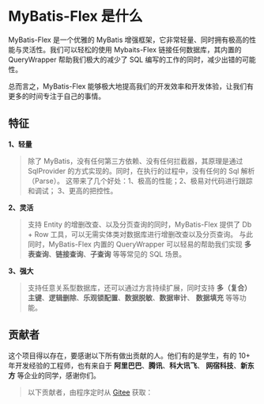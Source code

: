 # MyBatis-Flex 是什么

MyBatis-Flex 是一个优雅的 MyBatis 增强框架，它非常轻量、同时拥有极高的性能与灵活性。我们可以轻松的使用 Mybaits-Flex 链接任何数据库，其内置的
QueryWrapper<Badge type="tip" text="^亮点" /> 帮助我们极大的减少了 SQL 编写的工作的同时，减少出错的可能性。

总而言之，MyBatis-Flex 能够极大地提高我们的开发效率和开发体验，让我们有更多的时间专注于自己的事情。


## 特征

**1、轻量**
>除了 MyBatis，没有任何第三方依赖<Badge type="tip" text="轻依赖" />、没有任何拦截器，其原理是通过 SqlProvider 的方式实现的<Badge type="tip" text="轻实现" />。同时，在执行的过程中，没有任何的 Sql 解析（Parse）<Badge type="tip" text="轻运行" />。
这带来了几个好处：1、极高的性能；2、极易对代码进行跟踪和调试； 3、更高的把控性。


**2、灵活**
>支持 Entity 的增删改查、以及分页查询的同时，MyBatis-Flex 提供了 Db + Row<Badge type="tip" text="^灵活" /> 工具，可以无需实体类对数据库进行增删改查以及分页查询。
与此同时，MyBatis-Flex 内置的 QueryWrapper<Badge type="tip" text="^灵活" /> 可以轻易的帮助我们实现 **多表查询**、**链接查询**、**子查询** 等等常见的 SQL 场景。


**3、强大**
>支持任意关系型数据库，还可以通过方言持续扩展，同时支持 **多（复合）主键**、**逻辑删除**、**乐观锁配置**、**数据脱敏**、**数据审计**、
**数据填充** 等等功能。

## 贡献者

这个项目得以存在，要感谢以下所有做出贡献的人。他们有的是学生，有的 10+ 年开发经验的工程师，也有来自于 **阿里巴巴**、**腾讯**、**科大讯飞**、
**网宿科技**、**新东方** 等企业的同学，感谢你们。

>以下贡献者，由程序定时从 [Gitee](https://gitee.com/mybatis-flex/mybatis-flex/contributors?ref=main) 获取：

<!--@include: ./parts/contributors.md-->


